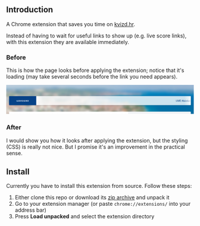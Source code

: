 ## Introduction

A Chrome extension that saves you time on [kvizd.hr](https://kvizd.hr).

Instead of having to wait for useful links to show up (e.g. live score links), with this extension they are available immediately.

### Before

This is how the page looks before applying the extension; notice that it's loading (may take several seconds before the link you need appears).

![Before](/images/before.png)

### After

I would show you how it looks after applying the extension, but the styling (CSS) is really not nice. But I promise it's an improvement in the practical sense.

## Install

Currently you have to install this extension from source. Follow these steps:

1. Either clone this repo or download its [zip archive](https://github.com/FabijanC/wiki-relevance/archive/refs/heads/master.zip) and unpack it
2. Go to your extension manager (or paste `chrome://extensions/` into your address bar)
3. Press **Load unpacked** and select the extension directory
